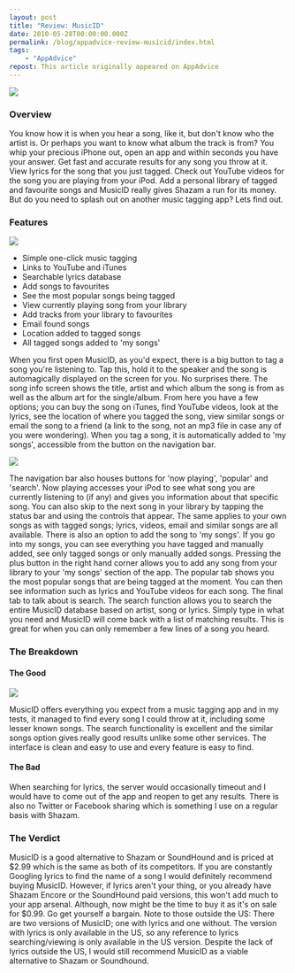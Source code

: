 ```yaml
---
layout: post
title: "Review: MusicID"
date: 2010-05-28T00:00:00.000Z
permalink: /blog/appadvice-review-musicid/index.html
tags:
    - "AppAdvice"
repost: This article originally appeared on AppAdvice
---
```


![](https://cdn.rknight.me/site/appadvice/053da82adc.jpg)

### Overview

You know how it is when you hear a song, like it, but don't know who the artist is. Or perhaps you want to know what album the track is from? You whip your precious iPhone out, open an app and within seconds you have your answer. Get fast and accurate results for any song you throw at it. View lyrics for the song that you just tagged. Check out YouTube videos for the song you are playing from your iPod. Add a personal library of tagged and favourite songs and MusicID really gives Shazam a run for its money. But do you need to splash out on another music tagging app? Lets find out.

### Features

![](https://cdn.rknight.me/site/appadvice/954ad27c50.jpg) 

- Simple one-click music tagging 
- Links to YouTube and iTunes 
- Searchable lyrics database 
- Add songs to favourites 
- See the most popular songs being tagged 
- View currently playing song from your library 
- Add tracks from your library to favourites 
- Email found songs 
- Location added to tagged songs 
- All tagged songs added to 'my songs'

When you first open MusicID, as you'd expect, there is a big button to tag a song you're listening to. Tap this, hold it to the speaker and the song is automagically displayed on the screen for you. No surprises there. The song info screen shows the title, artist and which album the song is from as well as the album art for the single/album. From here you have a few options; you can buy the song on iTunes, find YouTube videos, look at the lyrics, see the location of where you tagged the song, view similar songs or email the song to a friend (a link to the song, not an mp3 file in case any of you were wondering). When you tag a song, it is automatically added to 'my songs', accessible from the button on the navigation bar. 

![](https://cdn.rknight.me/site/appadvice/c183524cf0.jpg)

The navigation bar also houses buttons for 'now playing', 'popular' and 'search'. Now playing accesses your iPod to see what song you are currently listening to (if any) and gives you information about that specific song. You can also skip to the next song in your library by tapping the status bar and using the controls that appear. The same applies to your own songs as with tagged songs; lyrics, videos, email and similar songs are all available. There is also an option to add the song to 'my songs'. If you go into my songs, you can see everything you have tagged and manually added, see only tagged songs or only manually added songs. Pressing the plus button in the right hand corner allows you to add any song from your library to your 'my songs' section of the app. The popular tab shows you the most popular songs that are being tagged at the moment. You can then see information such as lyrics and YouTube videos for each song. The final tab to talk about is search. The search function allows you to search the entire MusicID database based on artist, song or lyrics. Simply type in what you need and MusicID will come back with a list of matching results. This is great for when you can only remember a few lines of a song you heard.

### The Breakdown

#### The Good

![](https://cdn.rknight.me/site/appadvice/a2099a0848.jpg) 

MusicID offers everything you expect from a music tagging app and in my tests, it managed to find every song I could throw at it, including some lesser known songs. The search functionality is excellent and the similar songs option gives really good results unlike some other services. The interface is clean and easy to use and every feature is easy to find. 

#### The Bad

When searching for lyrics, the server would occasionally timeout and I would have to come out of the app and reopen to get any results. There is also no Twitter or Facebook sharing which is something I use on a regular basis with Shazam.

### The Verdict

MusicID is a good alternative to Shazam or SoundHound and is priced at $2.99 which is the same as both of its competitors. If you are constantly Googling lyrics to find the name of a song I would definitely recommend buying MusicID. However, if lyrics aren't your thing, or you already have Shazam Encore or the SoundHound paid versions, this won't add much to your app arsenal. Although, now might be the time to buy it as it's on sale for $0.99. Go get yourself a bargain. Note to those outside the US: There are two versions of MusicID; one with lyrics and one without. The version with lyrics is only available in the US, so any reference to lyrics searching/viewing is only available in the US version. Despite the lack of lyrics outside the US, I would still recommend MusicID as a viable alternative to Shazam or Soundhound.
